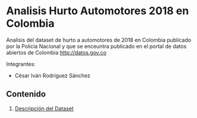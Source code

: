 # Analisis Hurto Automotores 2018 en Colombia
Analisis del dataset de hurto a automotores de 2018 en Colombia publicado por la Policia Nacional y que se enceuntra publicado en el portal de datos abiertos de Colombia http://datos.gov.co

Integrantes:
* César Iván Rodríguez Sánchez


## Contenido

1. [Descripción del Dataset](./descripcion.md)

